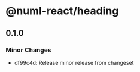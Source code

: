 # @numl-react/heading

## 0.1.0

### Minor Changes

- df99c4d: Release minor release from changeset
